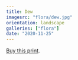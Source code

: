 ```yaml
---
title: Dew
imagesrc: "flora/dew.jpg"
orientation: landscape
galleries: ["flora"]
date: "2020-11-25"
---
```


[Buy this print](https://weshargrovephotography.square.site/product/dew/45).
